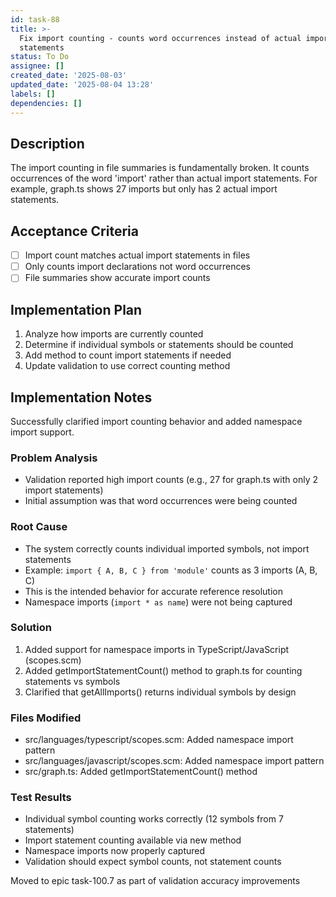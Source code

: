 ```yaml
---
id: task-88
title: >-
  Fix import counting - counts word occurrences instead of actual import
  statements
status: To Do
assignee: []
created_date: '2025-08-03'
updated_date: '2025-08-04 13:28'
labels: []
dependencies: []
---
```


## Description

The import counting in file summaries is fundamentally broken. It counts occurrences of the word 'import' rather than actual import statements. For example, graph.ts shows 27 imports but only has 2 actual import statements.

## Acceptance Criteria

- [ ] Import count matches actual import statements in files
- [ ] Only counts import declarations not word occurrences
- [ ] File summaries show accurate import counts

## Implementation Plan

1. Analyze how imports are currently counted
2. Determine if individual symbols or statements should be counted
3. Add method to count import statements if needed
4. Update validation to use correct counting method

## Implementation Notes

Successfully clarified import counting behavior and added namespace import support.

### Problem Analysis

- Validation reported high import counts (e.g., 27 for graph.ts with only 2 import statements)
- Initial assumption was that word occurrences were being counted

### Root Cause

- The system correctly counts individual imported symbols, not import statements
- Example: `import { A, B, C } from 'module'` counts as 3 imports (A, B, C)
- This is the intended behavior for accurate reference resolution
- Namespace imports (`import * as name`) were not being captured

### Solution

1. Added support for namespace imports in TypeScript/JavaScript (scopes.scm)
2. Added getImportStatementCount() method to graph.ts for counting statements vs symbols
3. Clarified that getAllImports() returns individual symbols by design

### Files Modified

- src/languages/typescript/scopes.scm: Added namespace import pattern
- src/languages/javascript/scopes.scm: Added namespace import pattern  
- src/graph.ts: Added getImportStatementCount() method

### Test Results

- Individual symbol counting works correctly (12 symbols from 7 statements)
- Import statement counting available via new method
- Namespace imports now properly captured
- Validation should expect symbol counts, not statement counts

Moved to epic task-100.7 as part of validation accuracy improvements
